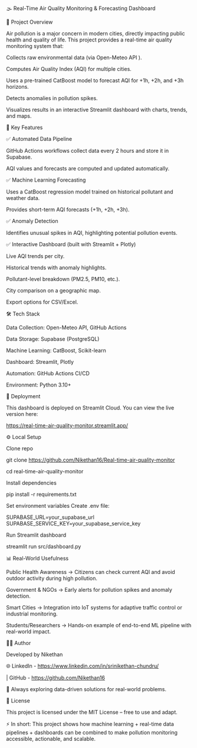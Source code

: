 🌫️ Real-Time Air Quality Monitoring & Forecasting Dashboard

📌 Project Overview

Air pollution is a major concern in modern cities, directly impacting public health and quality of life. This project provides a real-time air quality monitoring system that:

Collects raw environmental data (via Open-Meteo API
).

Computes Air Quality Index (AQI) for multiple cities.

Uses a pre-trained CatBoost model to forecast AQI for +1h, +2h, and +3h horizons.

Detects anomalies in pollution spikes.

Visualizes results in an interactive Streamlit dashboard with charts, trends, and maps.

🎯 Key Features

✅ Automated Data Pipeline

GitHub Actions workflows collect data every 2 hours and store it in Supabase.

AQI values and forecasts are computed and updated automatically.

✅ Machine Learning Forecasting

Uses a CatBoost regression model trained on historical pollutant and weather data.

Provides short-term AQI forecasts (+1h, +2h, +3h).

✅ Anomaly Detection

Identifies unusual spikes in AQI, highlighting potential pollution events.

✅ Interactive Dashboard (built with Streamlit + Plotly)

Live AQI trends per city.

Historical trends with anomaly highlights.

Pollutant-level breakdown (PM2.5, PM10, etc.).

City comparison on a geographic map.

Export options for CSV/Excel.

🛠️ Tech Stack

Data Collection: Open-Meteo API, GitHub Actions

Data Storage: Supabase (PostgreSQL)

Machine Learning: CatBoost, Scikit-learn

Dashboard: Streamlit, Plotly

Automation: GitHub Actions CI/CD

Environment: Python 3.10+


🚀 Deployment

This dashboard is deployed on Streamlit Cloud.
You can view the live version here:

https://real-time-air-quality-monitor.streamlit.app/

⚙️ Local Setup

Clone repo

git clone https://github.com/Nikethan16/Real-time-air-quality-monitor

cd real-time-air-quality-monitor


Install dependencies

pip install -r requirements.txt


Set environment variables
Create .env file:

SUPABASE_URL=your_supabase_url
SUPABASE_SERVICE_KEY=your_supabase_service_key


Run Streamlit dashboard

streamlit run src/dashboard.py

📊 Real-World Usefulness

Public Health Awareness → Citizens can check current AQI and avoid outdoor activity during high pollution.

Government & NGOs → Early alerts for pollution spikes and anomaly detection.

Smart Cities → Integration into IoT systems for adaptive traffic control or industrial monitoring.

Students/Researchers → Hands-on example of end-to-end ML pipeline with real-world impact.

👨‍💻 Author

Developed by Nikethan

🌐 LinkedIn - https://www.linkedin.com/in/srinikethan-chundru/

 | GitHub - https://github.com/Nikethan16

🚀 Always exploring data-driven solutions for real-world problems.

📜 License

This project is licensed under the MIT License – free to use and adapt.

⚡ In short: This project shows how machine learning + real-time data pipelines + dashboards can be combined to make pollution monitoring accessible, actionable, and scalable.